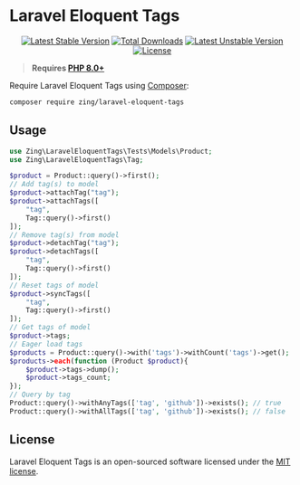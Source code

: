 # Laravel Eloquent Tags
<p align="center">
<a href="https://packagist.org/packages/zing/laravel-eloquent-tags"><img src="https://poser.pugx.org/zing/laravel-eloquent-tags/v/stable.svg" alt="Latest Stable Version"></a>
<a href="https://packagist.org/packages/zing/laravel-eloquent-tags"><img src="https://poser.pugx.org/zing/laravel-eloquent-tags/downloads" alt="Total Downloads"></a>
<a href="https://packagist.org/packages/zing/laravel-eloquent-tags"><img src="https://poser.pugx.org/zing/laravel-eloquent-tags/v/unstable.svg" alt="Latest Unstable Version"></a>
<a href="https://packagist.org/packages/zing/laravel-eloquent-tags"><img src="https://poser.pugx.org/zing/laravel-eloquent-tags/license" alt="License"></a>
</p>

> **Requires [PHP 8.0+](https://php.net/releases/)**

Require Laravel Eloquent Tags using [Composer](https://getcomposer.org):

```bash
composer require zing/laravel-eloquent-tags
```

## Usage

```php
use Zing\LaravelEloquentTags\Tests\Models\Product;
use Zing\LaravelEloquentTags\Tag;

$product = Product::query()->first();
// Add tag(s) to model
$product->attachTag("tag");
$product->attachTags([
    "tag",
    Tag::query()->first()
]);
// Remove tag(s) from model
$product->detachTag("tag");
$product->detachTags([
    "tag",
    Tag::query()->first()
]);
// Reset tags of model
$product->syncTags([
    "tag",
    Tag::query()->first()
]);
// Get tags of model
$product->tags;
// Eager load tags
$products = Product::query()->with('tags')->withCount('tags')->get();
$products->each(function (Product $product){
    $product->tags->dump();
    $product->tags_count;
});
// Query by tag
Product::query()->withAnyTags(['tag', 'github'])->exists(); // true
Product::query()->withAllTags(['tag', 'github'])->exists(); // false
```

## License

Laravel Eloquent Tags is an open-sourced software licensed under the [MIT license](LICENSE).

